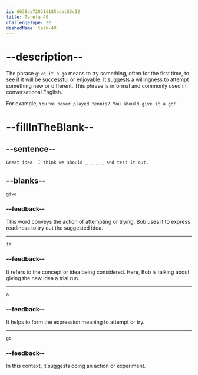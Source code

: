 ```yaml
---
id: 6638aa72831d185bdac55c12
title: Tarefa 49
challengeType: 22
dashedName: task-49
---
```


<!--
AUDIO REFERENCE:
Bob: Great idea. I think we should give it a go and test it out.
-->

# --description--

The phrase `give it a go` means to try something, often for the first time, to see if it will be successful or enjoyable. It suggests a willingness to attempt something new or different. This phrase is informal and commonly used in conversational English.

For example, `You've never played tennis? You should give it a go!`

# --fillInTheBlank--

## --sentence--

`Great idea. I think we should _ _ _ _ and test it out.`

## --blanks--

`give`

### --feedback--

This word conveys the action of attempting or trying. Bob uses it to express readiness to try out the suggested idea.

---

`it`

### --feedback--

It refers to the concept or idea being considered. Here, Bob is talking about giving the new idea a trial run.

---

`a`

### --feedback--

It helps to form the expression meaning to attempt or try.

---

`go`

### --feedback--

In this context, it suggests doing an action or experiment.
